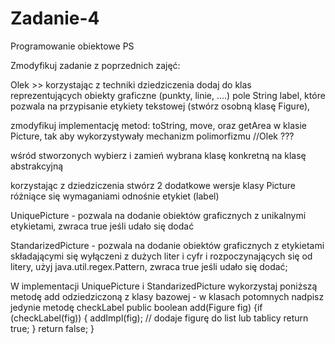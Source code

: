 # Zadanie-4
Programowanie obiektowe PS

Zmodyfikuj zadanie z poprzednich zajęć:

Olek >> korzystając z techniki dziedziczenia dodaj do klas reprezentujących obiekty graficzne (punkty, linie, ....) pole String label, które pozwala na przypisanie etykiety tekstowej (stwórz osobną klasę Figure),

zmodyfikuj implementację metod: toString, move, oraz getArea w klasie Picture, tak aby wykorzystywały mechanizm polimorfizmu //Olek ???

wśród stworzonych wybierz i zamień wybrana klasę konkretną na klasę abstrakcyjną

korzystając z dziedziczenia stwórz 2 dodatkowe wersje klasy Picture różniące się wymaganiami odnośnie etykiet (label)

UniquePicture - pozwala na dodanie obiektów graficznych z unikalnymi etykietami, zwraca true jeśli udało się dodać

StandarizedPicture - pozwala na dodanie obiektów graficznych z etykietami składającymi się wyłączeni z dużych liter i cyfr i rozpoczynających się od litery, użyj java.util.regex.Pattern, zwraca true jeśli udało się dodać;

W implementacji UniquePicture i StandarizedPicture wykorzystaj  poniższą metodę add odziedziczoną z klasy bazowej - w klasach potomnych nadpisz jedynie metodę 
checkLabel
public boolean add(Figure fig) {if (checkLabel(fig)) {
    addImpl(fig); // dodaje figurę do list lub tablicy
    return true;
    }
    return false;
    }
